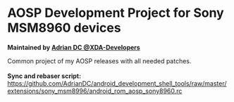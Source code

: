 # AOSP Development Project for Sony MSM8960 devices
<b>Maintained by [Adrian DC @XDA-Developers](http://forum.xda-developers.com/member.php?u=2233641)</b>

Common project of my AOSP releases with all needed patches.<br />
<br />
<b>Sync and rebaser script:</b> https://github.com/AdrianDC/android_development_shell_tools/raw/master/extensions/sony_msm8996/android_rom_aosp_sony8960.rc<br />
